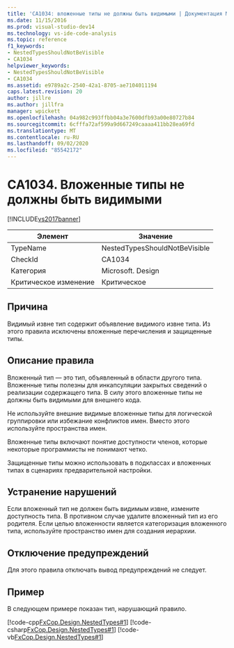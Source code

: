 ```yaml
---
title: 'CA1034: вложенные типы не должны быть видимыми | Документация Майкрософт'
ms.date: 11/15/2016
ms.prod: visual-studio-dev14
ms.technology: vs-ide-code-analysis
ms.topic: reference
f1_keywords:
- NestedTypesShouldNotBeVisible
- CA1034
helpviewer_keywords:
- NestedTypesShouldNotBeVisible
- CA1034
ms.assetid: e9789a2c-2540-42a1-8705-ae7104011194
caps.latest.revision: 20
author: jillre
ms.author: jillfra
manager: wpickett
ms.openlocfilehash: 04a982c993ffbb04a3e7600dfb93a00e80727b84
ms.sourcegitcommit: 6cfffa72af599a9d667249caaaa411bb28ea69fd
ms.translationtype: MT
ms.contentlocale: ru-RU
ms.lasthandoff: 09/02/2020
ms.locfileid: "85542172"
---
```

# <a name="ca1034-nested-types-should-not-be-visible"></a>CA1034. Вложенные типы не должны быть видимыми
[!INCLUDE[vs2017banner](../includes/vs2017banner.md)]

|Элемент|Значение|
|-|-|
|TypeName|NestedTypesShouldNotBeVisible|
|CheckId|CA1034|
|Категория|Microsoft. Design|
|Критическое изменение|Критическое|

## <a name="cause"></a>Причина
 Видимый извне тип содержит объявление видимого извне типа. Из этого правила исключены вложенные перечисления и защищенные типы.

## <a name="rule-description"></a>Описание правила
 Вложенный тип — это тип, объявленный в области другого типа. Вложенные типы полезны для инкапсуляции закрытых сведений о реализации содержащего типа. В силу этого вложенные типы не должны быть видимыми для внешнего кода.

 Не используйте внешние видимые вложенные типы для логической группировки или избежание конфликтов имен. Вместо этого используйте пространства имен.

 Вложенные типы включают понятие доступности членов, которые некоторые программисты не понимают четко.

 Защищенные типы можно использовать в подклассах и вложенных типах в сценариях предварительной настройки.

## <a name="how-to-fix-violations"></a>Устранение нарушений
 Если вложенный тип не должен быть видимым извне, измените доступность типа. В противном случае удалите вложенный тип из его родителя. Если целью вложенности является категоризация вложенного типа, используйте пространство имен для создания иерархии.

## <a name="when-to-suppress-warnings"></a>Отключение предупреждений
 Для этого правила отключать вывод предупреждений не следует.

## <a name="example"></a>Пример
 В следующем примере показан тип, нарушающий правило.

 [!code-cpp[FxCop.Design.NestedTypes#1](../snippets/cpp/VS_Snippets_CodeAnalysis/FxCop.Design.NestedTypes/cpp/FxCop.Design.NestedTypes.cpp#1)]
 [!code-csharp[FxCop.Design.NestedTypes#1](../snippets/csharp/VS_Snippets_CodeAnalysis/FxCop.Design.NestedTypes/cs/FxCop.Design.NestedTypes.cs#1)]
 [!code-vb[FxCop.Design.NestedTypes#1](../snippets/visualbasic/VS_Snippets_CodeAnalysis/FxCop.Design.NestedTypes/vb/FxCop.Design.NestedTypes.vb#1)]
